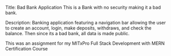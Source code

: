Title: Bad Bank Application
This is a Bank with no security making it a bad bank.

Description: Banking application featuring a navigation bar allowing the user to create an account, login, make deposits, withdraws, and check the balance. Then since its a bad bank, all data is made public.

This was an assignment for my MITxPro Full Stack Development with MERN Certification Course
